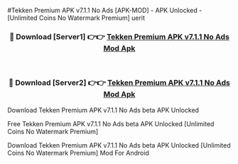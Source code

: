 #Tekken Premium APK v7.1.1 No Ads [APK-MOD] - APK Unlocked - [Unlimited Coins No Watermark Premium] uerit



<div align="center">

<h3>🔴 Download [Server1] 👉👉 <a href="https://momento.my/?title=Tekken_Premium_APK_v7.1.1_No_Ads">Tekken Premium APK v7.1.1 No Ads Mod Apk</a></h3><br>

<h3>🔴 Download [Server2] 👉👉 <a href="https://momento.my/?title=Tekken_Premium_APK_v7.1.1_No_Ads">Tekken Premium APK v7.1.1 No Ads Mod Apk</a></h3>
</div>



Download Tekken Premium APK v7.1.1 No Ads beta APK Unlocked

Free Tekken Premium APK v7.1.1 No Ads beta APK Unlocked [Unlimited Coins No Watermark Premium]

Download Tekken Premium APK v7.1.1 No Ads beta APK Unlocked [Unlimited Coins No Watermark Premium] Mod For Android
